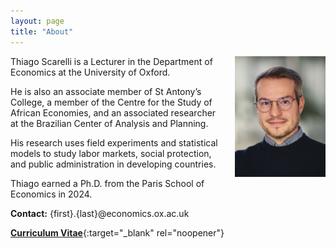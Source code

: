 ```yaml
---
layout: page
title: "About"
---
```


<img
src="/assets/images/thiago_scarelli.jpg"
alt="Thiago Scarelli."
style="float: right;
	padding-left: 22px;
    padding-bottom: 22px;
    width: 145px;">

Thiago Scarelli is a Lecturer in the Department of Economics at the University of Oxford. 

He is also an associate member of St Antony’s College, a member of the Centre for the Study of African Economies, and an associated researcher at the Brazilian Center of Analysis and Planning. 

His research uses field experiments and statistical models to study labor markets, social protection, and public administration in developing countries. 

Thiago earned a Ph.D. from the Paris School of Economics in 2024.

**Contact:** {first}.{last}@economics.ox.ac.uk

[**Curriculum Vitae**](https://thiagoscarelli.github.io/assets/pdfs/Thiago_Scarelli_CV.pdf){:target="_blank" rel="noopener"}

